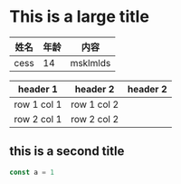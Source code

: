# This is a large title

| 姓名 | 年龄 | 内容     |
| ---- | ---- | -------- |
| cess | 14   | msklmlds |

| header 1    | header 2    | header 2 |
| ----------- | ----------- | -------- |
| row 1 col 1 | row 1 col 2 |
| row 2 col 1 | row 2 col 2 |

## this is a second title

```javascript
const a = 1
```
